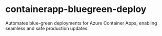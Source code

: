 # containerapp-bluegreen-deploy
Automates blue-green deployments for Azure Container Apps, enabling seamless and safe production updates.
